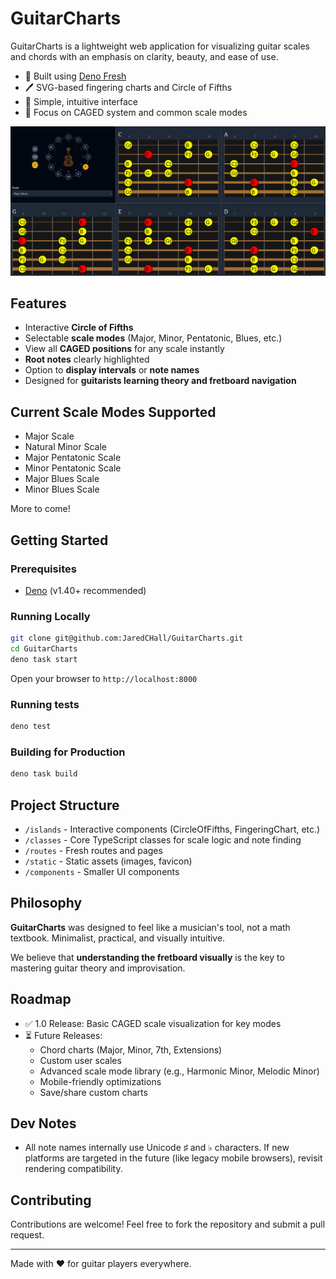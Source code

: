 # GuitarCharts

GuitarCharts is a lightweight web application for visualizing guitar scales and chords with an emphasis on clarity, beauty, and ease of use.

- 🌟 Built using [Deno Fresh](https://fresh.deno.dev/)
- 🖊️ SVG-based fingering charts and Circle of Fifths
- 👀 Simple, intuitive interface
- 🔢 Focus on CAGED system and common scale modes

![Screen Grab](docs/readme-screengrab.png)

## Features

- Interactive **Circle of Fifths**
- Selectable **scale modes** (Major, Minor, Pentatonic, Blues, etc.)
- View all **CAGED positions** for any scale instantly
- **Root notes** clearly highlighted
- Option to **display intervals** or **note names**
- Designed for **guitarists learning theory and fretboard navigation**

## Current Scale Modes Supported

- Major Scale
- Natural Minor Scale
- Major Pentatonic Scale
- Minor Pentatonic Scale
- Major Blues Scale
- Minor Blues Scale

More to come!

## Getting Started

### Prerequisites
- [Deno](https://deno.land/) (v1.40+ recommended)

### Running Locally
```bash
git clone git@github.com:JaredCHall/GuitarCharts.git
cd GuitarCharts
deno task start
```
Open your browser to `http://localhost:8000`

### Running tests
```bash
deno test
```

### Building for Production
```bash
deno task build
```

## Project Structure

- `/islands` - Interactive components (CircleOfFifths, FingeringChart, etc.)
- `/classes` - Core TypeScript classes for scale logic and note finding
- `/routes` - Fresh routes and pages
- `/static` - Static assets (images, favicon)
- `/components` - Smaller UI components

## Philosophy

**GuitarCharts** was designed to feel like a musician's tool, not a math textbook. Minimalist, practical, and visually intuitive.

We believe that **understanding the fretboard visually** is the key to mastering guitar theory and improvisation.

## Roadmap

- ✅ 1.0 Release: Basic CAGED scale visualization for key modes
- ⏳ Future Releases:
    - Chord charts (Major, Minor, 7th, Extensions)
    - Custom user scales
    - Advanced scale mode library (e.g., Harmonic Minor, Melodic Minor)
    - Mobile-friendly optimizations
    - Save/share custom charts

## Dev Notes
- All note names internally use Unicode ♯ and ♭ characters. If new platforms are targeted in the future (like legacy mobile browsers), revisit rendering compatibility.

## Contributing

Contributions are welcome! Feel free to fork the repository and submit a pull request.

---

Made with ❤️ for guitar players everywhere.
